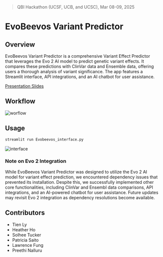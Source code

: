 > QBI Hackathon (UCSF, UCB, and UCSC), Mar 08-09, 2025

# EvoBeevos Variant Predictor

## Overview

EvoBeevos Variant Predictor is a comprehensive Variant Effect Predictor that leverages the Evo 2 AI model to predict genetic variant effects. It compares these predictions with ClinVar data and Ensemble data, offering users a thorough analysis of variant significance. The app features a Streamlit interface, API integrations, and an AI chatbot for user assistance.

[Presentation Slides](https://docs.google.com/presentation/d/1zzawLlJqbMGvHXB5qwNDyX6UhS8TQLWEYcScaHH_GfU/edit?usp=sharing)

## Workflow
![worflow](images/workflow.jpg)

## Usage

```bash
streamlit run Evobeevos_interface.py
```

![interface](images/interface.jpeg)

### Note on Evo 2 Integration
While EvoBeevos Variant Predictor was designed to utilize the Evo 2 AI model for variant effect prediction, we encountered dependency issues that prevented its installation. Despite this, we successfully implemented other core functionalities, including ClinVar and Ensembl data comparisons, API integrations, and an AI-powered chatbot for user assistance. Future updates may revisit Evo 2 integration as dependency resolutions become available.

## Contributors
* Tien Ly
* Heather Ho
* Solhee Tucker
* Patricia Saito
* Lawrence Fung
* Preethi Nalluru
